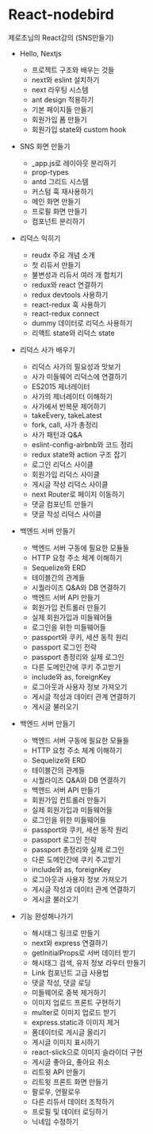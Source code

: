 # React-nodebird
제로초님의 React강의 (SNS만들기)

- Hello, Nextjs
  + 프로젝트 구조와 배우는 것들
  + next와 eslint 설치하기
  + next 라우팅 시스템
  + ant design 적용하기
  + 기본 페이지들 만들기
  + 회원가입 폼 만들기
  + 회원가입 state와 custom hook

- SNS 화면 만들기
  + _app.js로 레이아웃 분리하기
  + prop-types
  + antd 그리드 시스템
  + 커스텀 훅 재사용하기
  + 메인 화면 만들기
  + 프로필 화면 만들기
  + 컴포넌트 분리하기

- 리덕스 익히기
  + reudx 주요 개념 소개
  + 첫 리듀서 만들기
  + 불변성과 리듀서 여러 개 합치기
  + redux와 react 연결하기
  + redux devtools 사용하기
  + react-redux 훅 사용하기
  + react-redux connect
  + dummy 데이터로 리덕스 사용하기
  + 리액트 state와 리덕스 state
  
- 리덕스 사가 배우기
  + 리덕스 사가의 필요성과 맛보기
  + 사가 미들웨어 리덕스에 연결하기
  + ES2015 제너레이터
  + 사가의 제너레이터 이해하기
  + 사가에서 반복문 제어하기
  + takeEvery, takeLatest
  + fork, call, 사가 총정리
  + 사가 패턴과 Q&A
  + eslint-config-airbnb와 코드 정리
  + redux state와 action 구조 잡기
  + 로그인 리덕스 사이클
  + 회원가입 리덕스 사이클
  + 게시글 작성 리덕스 사이클
  + next Router로 페이지 이동하기
  + 댓글 컴포넌트 만들기
  + 댓글 작성 리덕스 사이클

- 백엔드 서버 만들기
  + 백엔드 서버 구동에 필요한 모듈들
  + HTTP 요청 주소 체계 이해하기
  + Sequelize와 ERD
  + 테이블간의 관계들
  + 시퀄라이즈 Q&A와 DB 연결하기
  + 백엔드 서버 API 만들기
  + 회원가입 컨트롤러 만들기
  + 실제 회원가입과 미들웨어들
  + 로그인을 위한 미들웨어들
  + passport와 쿠키, 세션 동작 원리
  + passport 로그인 전략
  + passport 총정리와 실제 로그인
  + 다른 도메인간에 쿠키 주고받기
  + include와 as, foreignKey
  + 로그아웃과 사용자 정보 가져오기
  + 게시글 작성과 데이터 관계 연결하기
  + 게시글 불러오기

- 백엔드 서버 만들기
  + 백엔드 서버 구동에 필요한 모듈들
  + HTTP 요청 주소 체계 이해하기
  + Sequelize와 ERD
  + 테이블간의 관계들
  + 시퀄라이즈 Q&A와 DB 연결하기
  + 백엔드 서버 API 만들기
  + 회원가입 컨트롤러 만들기
  + 실제 회원가입과 미들웨어들
  + 로그인을 위한 미들웨어들
  + passport와 쿠키, 세션 동작 원리
  + passport 로그인 전략
  + passport 총정리와 실제 로그인
  + 다른 도메인간에 쿠키 주고받기
  + include와 as, foreignKey
  + 로그아웃과 사용자 정보 가져오기
  + 게시글 작성과 데이터 관계 연결하기
  + 게시글 불러오기
  
- 기능 완성해나가기
  + 해시태그 링크로 만들기
  + next와 express 연결하기
  + getInitialProps로 서버 데이터 받기
  + 해시태그 검색, 유저 정보 라우터 만들기
  + Link 컴포넌트 고급 사용법
  + 댓글 작성, 댓글 로딩
  + 미들웨어로 중복 제거하기
  + 이미지 업로드 프론트 구현하기
  + multer로 이미지 업로드 받기
  + express.static과 이미지 제거
  + 폼데이터로 게시글 올리기
  + 게시글 이미지 표시하기
  + react-slick으로 이미지 슬라이더 구현
  + 게시글 좋아요, 좋아요 취소
  + 리트윗 API 만들기
  + 리트윗 프론트 화면 만들기
  + 팔로우, 언팔로우
  + 다른 리듀서 데이터 조작하기
  + 프로필 및 데이터 로딩하기
  + 닉네임 수정하기


 
 


